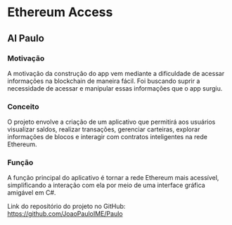 # Ethereum Access
## Al Paulo

### Motivação
A motivação da construção do app vem mediante a dificuldade de acessar informações na blockchain de maneira fácil.
Foi buscando suprir a necessidade de acessar e manipular essas informações que o app surgiu.

### Conceito
O projeto envolve a criação de um aplicativo que permitirá aos usuários visualizar saldos, realizar transações, gerenciar carteiras, explorar informações de blocos e interagir com contratos inteligentes na rede Ethereum.

### Função
A função principal do aplicativo é tornar a rede Ethereum mais acessível, simplificando a interação com ela por meio de uma interface gráfica amigável em C#.

Link do repositório do projeto no GitHub: https://github.com/JoaoPauloIME/Paulo
